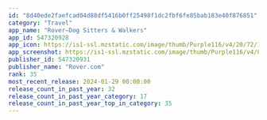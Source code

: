 ```yaml
---
id: "8d40ede2faefcad04d88df5416b0ff25498f1dc2fbf6fe85bab183e40f876851"
category: "Travel"
app_name: "Rover—Dog Sitters & Walkers"
app_id: 547320928
app_icon: https://is1-ssl.mzstatic.com/image/thumb/Purple116/v4/20/72/10/207210a6-39e0-c62c-4d26-386c4243f3c8/AppIcon-0-0-1x_U007emarketing-0-9-0-85-220.png/1024x1024bb.png
app_screenshot: https://is1-ssl.mzstatic.com/image/thumb/Purple116/v4/04/b8/b4/04b8b466-95fe-c6a2-219c-10707d78ec8f/3ce5097e-999a-43e6-b70f-d6c1eaff78eb_SCREEN_1_-_iOS_-_En_US_-_Notched.png/1284x2778bb.png
publisher_id: 547320931
publisher_name: "Rover.com"
rank: 35
most_recent_release: 2024-01-29 00:00:00
release_count_in_past_year: 32
release_count_in_past_year_category: 17
release_count_in_past_year_top_in_category: 35
---
```

